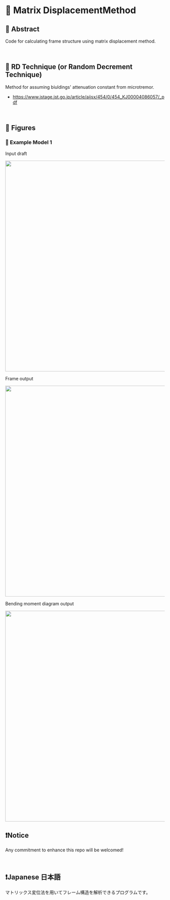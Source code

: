 # 💖 Matrix DisplacementMethod

## 🌟 Abstract

Code for calculating frame structure using matrix displacement method.





<br>

## 🌟 RD Technique (or Random Decrement Technique)

Method for assuming biuldings' attenuation constant from microtremor.

* https://www.jstage.jst.go.jp/article/aijsx/454/0/454_KJ00004086057/_pdf







<br>

## 🌟 Figures

### 🎇 Example Model 1

Input draft

<img name="" src="https://github.com/aki32/aki32-utilities/raw/main/9_Assets/Images/A10_MDM_ExampleModel1-1.jpg" width="666">

Frame output

<img name="" src="https://github.com/aki32/aki32-utilities/raw/main/9_Assets/Images/A10_MDM_ExampleModel1-2.png" width="666">

Bending moment diagram output

<img name="" src="https://github.com/aki32/aki32-utilities/raw/main/9_Assets/Images/A10_MDM_ExampleModel1-3.png" width="666">








<br>

## ❗Notice

Any commitment to enhance this repo will be welcomed!





<br>

## ❗Japanese 日本語

マトリックス変位法を用いてフレーム構造を解析できるプログラムです。





<br>
